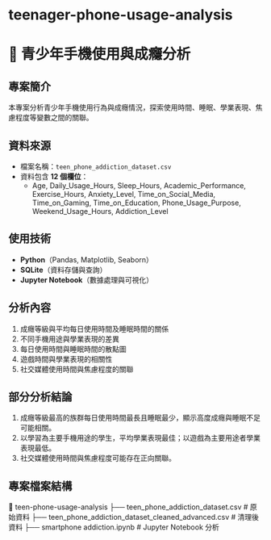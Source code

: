 # teenager-phone-usage-analysis

# 📱 青少年手機使用與成癮分析

## 專案簡介
本專案分析青少年手機使用行為與成癮情況，探索使用時間、睡眠、學業表現、焦慮程度等變數之間的關聯。

## 資料來源
- 檔案名稱：`teen_phone_addiction_dataset.csv`
- 資料包含 **12 個欄位**：
  - Age, Daily_Usage_Hours, Sleep_Hours, Academic_Performance, Exercise_Hours, Anxiety_Level, Time_on_Social_Media, Time_on_Gaming, Time_on_Education, Phone_Usage_Purpose, Weekend_Usage_Hours, Addiction_Level

## 使用技術
- **Python**（Pandas, Matplotlib, Seaborn）
- **SQLite**（資料存儲與查詢）
- **Jupyter Notebook**（數據處理與可視化）

## 分析內容
1. 成癮等級與平均每日使用時間及睡眠時間的關係
2. 不同手機用途與學業表現的差異
3. 每日使用時間與睡眠時間的散點圖
4. 遊戲時間與學業表現的相關性
5. 社交媒體使用時間與焦慮程度的關聯

## 部分分析結論
1. 成癮等級最高的族群每日使用時間最長且睡眠最少，顯示高度成癮與睡眠不足可能相關。
2. 以學習為主要手機用途的學生，平均學業表現最佳；以遊戲為主要用途者學業表現最低。
3. 社交媒體使用時間與焦慮程度可能存在正向關聯。

## 專案檔案結構
📂 teen-phone-usage-analysis
├── teen_phone_addiction_dataset.csv # 原始資料
├── teen_phone_addiction_dataset_cleaned_advanced.csv # 清理後資料
├── smartphone addiction.ipynb # Jupyter Notebook 分析

